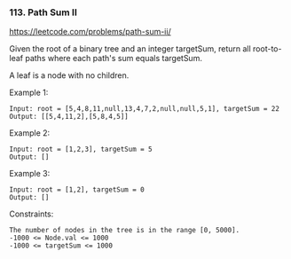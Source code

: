 ### 113. Path Sum II

https://leetcode.com/problems/path-sum-ii/


Given the root of a binary tree and an integer targetSum, return all root-to-leaf paths where each path's sum equals targetSum.

A leaf is a node with no children.



Example 1:


    Input: root = [5,4,8,11,null,13,4,7,2,null,null,5,1], targetSum = 22
    Output: [[5,4,11,2],[5,8,4,5]]
Example 2:


    Input: root = [1,2,3], targetSum = 5
    Output: []
Example 3:

    Input: root = [1,2], targetSum = 0
    Output: []


Constraints:

    The number of nodes in the tree is in the range [0, 5000].
    -1000 <= Node.val <= 1000
    -1000 <= targetSum <= 1000